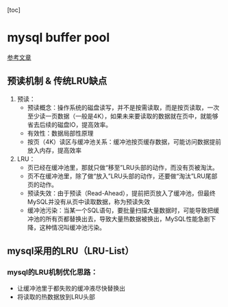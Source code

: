 [toc]


# mysql buffer pool
 [参考文章](https://www.modb.pro/db/111341)
## 预读机制 & 传统LRU缺点
1. 预读：
    - 预读概念：操作系统的磁盘读写，并不是按需读取，而是按页读取，一次至少读一页数据（一般是4K），如果未来要读取的数据就在页中，就能够省去后续的磁盘IO，提高效率。
    - 有效性：数据局部性原理
    - 按页（4K）读区与缓冲池关系：缓冲池按页缓存数据，可能访问数据提前放入内存，提高效率
2. LRU：
    - 页已经在缓冲池里，那就只做“移至”LRU头部的动作，而没有页被淘汰。
    - 页不在缓冲池里，除了做“放入”LRU头部的动作，还要做“淘汰”LRU尾部页的动作。
    - 预读失效：由于预读（Read-Ahead），提前把页放入了缓冲池，但最终MySQL并没有从页中读取数据，称为预读失效
    - 缓冲池污染：当某一个SQL语句，要批量扫描大量数据时，可能导致把缓冲池的所有页都替换出去，导致大量热数据被换出，MySQL性能急剧下降，这种情况叫缓冲池污染。
## mysql采用的LRU（LRU-List）
### mysql的LRU机制优化思路：
   - 让缓冲池里于都失败的缓冲液尽快替换出
   - 将读取的热数据放到LRU头部
   